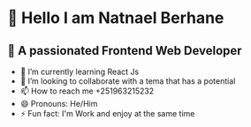 # 👋 Hello I am Natnael Berhane
## 👀 A passionated Frontend Web Developer 
- 🌱 I’m currently learning React Js
- 💞️ I’m looking to collaborate with a tema that has a potential
- 📫 How to reach me +251963215232
- 😄 Pronouns: He/Him
- ⚡ Fun fact: I'm Work and enjoy at the same time 

<!---
Natig6/Natig6 is a ✨ special ✨ repository because its `README.md` (this file) appears on your GitHub profile.
You can click the Preview link to take a look at your changes.
--->

